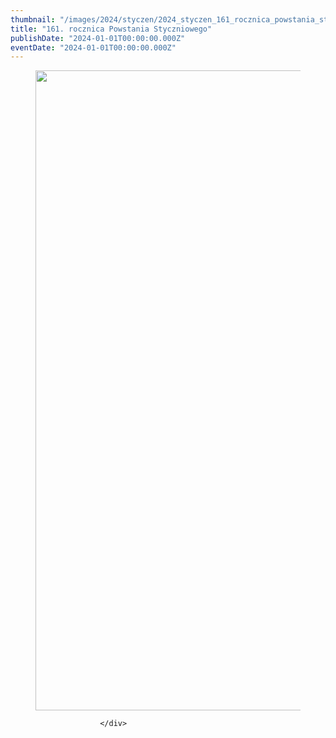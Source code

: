 ```yaml
---
thumbnail: "/images/2024/styczen/2024_styczen_161_rocznica_powstania_styczniowego_2024_01_161_rocznica_powstania_styczniowego_plakat-724x1024.jpg"
title: "161. rocznica Powstania Styczniowego"
publishDate: "2024-01-01T00:00:00.000Z"
eventDate: "2024-01-01T00:00:00.000Z"
---
```


<div class="entry-content">
							
							
<figure class="wp-block-image size-large"><a href="http://mgok-zawichost.pl/wp-content/uploads/2024/01/plakat-scaled.jpg"><img fetchpriority="high" decoding="async" width="724" height="1024" src="/images/2024/styczen/2024_styczen_161_rocznica_powstania_styczniowego_2024_01_161_rocznica_powstania_styczniowego_plakat-724x1024.jpg" alt="" class="wp-image-10242" srcset="/images/2024/styczen/2024_styczen_161_rocznica_powstania_styczniowego_2024_01_161_rocznica_powstania_styczniowego_plakat-724x1024.jpg 724w, /images/2024/styczen/plakat-212x300.jpg 212w, /images/2024/styczen/plakat-768x1086.jpg 768w, /images/2024/styczen/plakat-1086x1536.jpg 1086w, /images/2024/styczen/plakat-1448x2048.jpg 1448w, /images/2024/styczen/plakat-scaled.jpg 1810w" sizes="(max-width: 724px) 100vw, 724px"></a></figure>
						
						</div>
